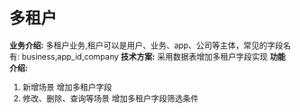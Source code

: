 # 多租户
**业务介绍:**
多租户业务,租户可以是用户、业务、app、公司等主体，常见的字段名有: business,app_id,company
**技术方案:**
采用数据表增加多租户字段实现
**功能介绍:**
1. 新增场景 增加多租户字段
2. 修改、删除、查询等场景 增加多租户字段筛选条件

